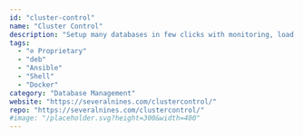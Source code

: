 ```yaml
---
id: "cluster-control"
name: "Cluster Control"
description: "Setup many databases in few clicks with monitoring, load balancing and more."
tags:
  - "⊘ Proprietary"
  - "deb"
  - "Ansible"
  - "Shell"
  - "Docker"
category: "Database Management"
website: "https://severalnines.com/clustercontrol/"
repo: "https://severalnines.com/clustercontrol/"
#image: "/placeholder.svg?height=300&width=400"
---
```


